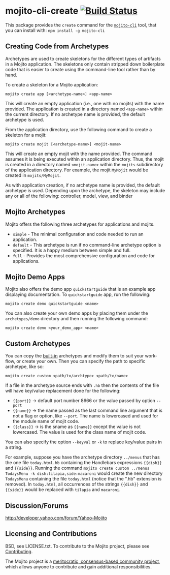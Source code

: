 mojito-cli-create  [![Build Status](https://travis-ci.org/yahoo/mojito-cli-create.png)](https://travis-ci.org/yahoo/mojito-cli-create)
=================

This package provides the `create` command for the [`mojito-cli`](https://github.com/yahoo/mojito-cli) tool, that you can install with: `npm install -g mojito-cli`

Creating Code from Archetypes
-----------------------------

Archetypes are used to create skeletons for the different types of artifacts in a Mojito application. The skeletons only contain stripped down boilerplate code that is easier to create using the command-line tool rather than by hand.

To create a skeleton for a Mojito application:

    mojito create app [<archetype-name>] <app-name>

This will create an empty application (i.e., one with no mojits) with the name provided. The application is created in a directory named `<app-name>` within the current directory. If no archetype name is provided, the default archetype is used.

From the application directory, use the following command to create a skeleton for a mojit:

    mojito create mojit [<archetype-name>] <mojit-name>

This will create an empty mojit with the name provided. The command assumes it is being executed within an application directory. Thus, the mojit is created in a directory named `<mojit-name>` within the `mojits` subdirectory of the application directory. For example, the mojit `MyMojit` would be created in `mojits/MyMojit`.

As with application creation, if no archetype name is provided, the default archetype is used. Depending upon the archetype, the skeleton may include any or all of the following: controller, model, view, and binder

Mojito Archetypes
-----------------

Mojito offers the following three archetypes for applications and mojits.

* `simple` - The minimal configuration and code needed to run an application.
* `default` - This archetype is run if no command-line archetype option is specified. It is a happy medium between simple and full.
* `full` - Provides the most comprehensive configuration and code for applications.

Mojito Demo Apps
----------------

Mojito also offers the demo app `quickstartguide` that is an example app displaying documentation.
To `quickstartguide` app, run the following:

    mojito create demo quickstartguide <name>

You can also create your own demo apps by placing them under the `archetypes/demo` directory and
then running the following command:

    mojito create demo <your_demo_app> <name>

Custom Archetypes
-----------------

You can copy the [built-in](https://github.com/yahoo/mojito-cli-create/tree/master/archetypes) archetypes and modify them to suit your work-flow, or create your own. Then you can specify the path to specific archetype, like so:

    mojito create custom <path/to/archtype> <path/to/name>

If a file in the archetype source ends with `.hb` then the contents of the file will have key/value replacement done for the following:

* `{{port}}` -> default port number 8666 or the value passed by option `--port`
* `{{name}}` -> the name passed as the last command line argument that is not a flag or option, like `--port`. The
  name is lowercased and used for the module name of mojit code.
* `{{class}}` -> is the sname as `{{name}}` except the value is not lowercased. The value is used for the class name
  of mojit code.

You can also specify the option `--keyval` or `-k` to replace  key/value pairs in a string.

For example, suppose you have the archetype directory `../menus` that has the one file `today.html.hb` containing the Handlebars expressions `{{dish}}` and `{{side}}`. Running the command `mojito create custom ../menus TodaysMenu -k dish:tilapia,side:macaroni` would create the new directory `TodaysMenu` containing the file `today.html` (notice that the ".hb" extension is removed). In `today.html`, all occurrences of the strings `{{dish}}` and `{{side}}` would be replaced with `tilapia` and `macaroni`.

Discussion/Forums
-----------------

http://developer.yahoo.com/forum/Yahoo-Mojito

Licensing and Contributions
---------------------------

BSD, see LICENSE.txt. To contribute to the Mojito project, please see [Contributing](https://github.com/yahoo/mojito/wiki/Contributing-Code-to-Mojito).

The Mojito project is a [meritocratic, consensus-based community project](https://github.com/yahoo/mojito/wiki/Governance-Model),
which allows anyone to contribute and gain additional responsibilities.
